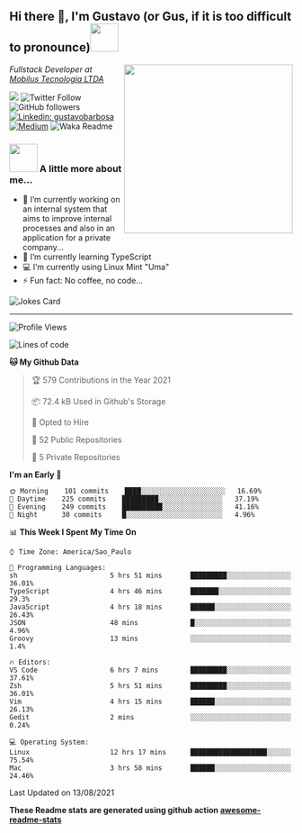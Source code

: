 <h2>Hi there 👋, I'm Gustavo (or Gus, if it is too difficult to pronounce)<img src="https://media.giphy.com/media/RMAnPMLrnOVhWuvusR/giphy.gif" width="50"></h2>
<img src="https://media.giphy.com/media/bi6RQ5x3tqoSI/giphy.gif" align="right" width="300">
<p><em>Fullstack Developer at <a href="https://mobilus.com.br/">Mobilus Tecnologia LTDA</a>
</em></p>

![](https://visitor-badge.glitch.me/badge?page_id=gusbdev.gusbdev)
![Twitter Follow](https://img.shields.io/twitter/follow/GustavoBFig?label=Follow)
![GitHub followers](https://img.shields.io/github/followers/gusbdev?label=Follow&style=social)
[![Linkedin: gustavobarbosa](https://img.shields.io/badge/-Gustavo%20Barbosa-blue?style=flat-square&logo=Linkedin&logoColor=white&link=https://www.linkedin.com/in/gustavo-barbosa-4a457178/?locale=en_US)](https://www.linkedin.com/in/gustavo-barbosa-figueiredo/?locale=en_US)
[![Medium](https://img.shields.io/badge/-Gustavo%20Barbosa-black?style=flat-square&logo=Medium&logoColor=white&link=https://gusbdev.medium.com/)](https://gusbdev.medium.com/)
![Waka Readme](https://github.com/anmol098/anmol098/workflows/Waka%20Readme/badge.svg)

### <img src="https://media.giphy.com/media/LRUSX9oaSmuKW3n4Ax/giphy.gif" width="50"> A little more about me...  

- 🔭 I’m currently working on an internal system that aims to improve internal processes and also in an application for a private company...
- 🌱 I’m currently learning TypeScript
- :computer: I’m currently using Linux Mint "Uma"
- ⚡ Fun fact: No coffee, no code...

![Jokes Card](https://readme-jokes.vercel.app/api)

---
<!--START_SECTION:waka-->
![Profile Views](http://img.shields.io/badge/Profile%20Views-0-blue)

![Lines of code](https://img.shields.io/badge/From%20Hello%20World%20I%27ve%20Written-560172%20lines%20of%20code-blue)

**🐱 My Github Data** 

> 🏆 579 Contributions in the Year 2021
 > 
> 📦 72.4 kB Used in Github's Storage 
 > 
> 💼 Opted to Hire
 > 
> 📜 52 Public Repositories 
 > 
> 🔑 5 Private Repositories  
 > 
**I'm an Early 🐤** 

```text
🌞 Morning    101 commits    ████░░░░░░░░░░░░░░░░░░░░░   16.69% 
🌆 Daytime    225 commits    █████████░░░░░░░░░░░░░░░░   37.19% 
🌃 Evening    249 commits    ██████████░░░░░░░░░░░░░░░   41.16% 
🌙 Night      30 commits     █░░░░░░░░░░░░░░░░░░░░░░░░   4.96%

```


📊 **This Week I Spent My Time On** 

```text
⌚︎ Time Zone: America/Sao_Paulo

💬 Programming Languages: 
sh                       5 hrs 51 mins       █████████░░░░░░░░░░░░░░░░   36.01% 
TypeScript               4 hrs 46 mins       ███████░░░░░░░░░░░░░░░░░░   29.3% 
JavaScript               4 hrs 18 mins       ██████░░░░░░░░░░░░░░░░░░░   26.43% 
JSON                     48 mins             █░░░░░░░░░░░░░░░░░░░░░░░░   4.96% 
Groovy                   13 mins             ░░░░░░░░░░░░░░░░░░░░░░░░░   1.4%

🔥 Editors: 
VS Code                  6 hrs 7 mins        █████████░░░░░░░░░░░░░░░░   37.61% 
Zsh                      5 hrs 51 mins       █████████░░░░░░░░░░░░░░░░   36.01% 
Vim                      4 hrs 15 mins       ██████░░░░░░░░░░░░░░░░░░░   26.13% 
Gedit                    2 mins              ░░░░░░░░░░░░░░░░░░░░░░░░░   0.24%

💻 Operating System: 
Linux                    12 hrs 17 mins      ███████████████████░░░░░░   75.54% 
Mac                      3 hrs 58 mins       ██████░░░░░░░░░░░░░░░░░░░   24.46%

```


 Last Updated on 13/08/2021
<!--END_SECTION:waka-->

**These Readme stats are generated using github action [awesome-readme-stats](https://github.com/anmol098/waka-readme-stats)**
